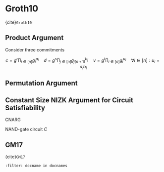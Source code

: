 # Groth10

{cite}`Groth10`

## Product Argument
Consider three commitments

$$
c=g^{r} \prod_{i \in[n]} g_{i}^{a_{i}} \quad d=g^{s} \prod_{j \in[n]} g_{j(n+1)}^{b_{j}} \quad v=g^{t} \prod_{i \in[n]} g_{i}^{u_{i}} \quad \forall i \in[n]: u_{i}=a_{i} b_{i}
$$

## Permutation Argument

## Constant Size NIZK Argument for Circuit Satisfiability
CNARG

NAND-gate circuit $C$

## GM17
{cite}`GM17`


```{bibliography}
:filter: docname in docnames
```